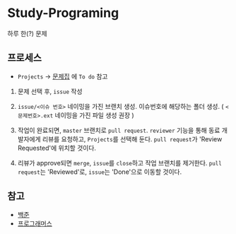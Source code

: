 # Study-Programing

하루 한(?) 문제

## 프로세스

-  `Projects` -> [문제집](https://github.com/junha-ahn/Study-Min/projects/1) 에 `To do` 참고

1. 문제 선택 후, `issue` 작성 

2. `issue/<이슈 번호>` 네이밍을 가진 브랜치 생성. 이슈번호에 해당하는 폴더 생성. ( `<문제번호>.ext` 네이밍을 가진 파일 생성 권장 )

3. 작업이 완료되면, `master` 브랜치로 `pull request`. `reviewer` 기능을 통해 동료 개발자에게 리뷰를 요청하고, `Projects`를 선택해 둔다. `pull request`가 'Review Requested'에 위치할 것이다.

4. 리뷰가 approve되면 `merge`, `issue`를 `close`하고 작업 브랜치를 제거한다. `pull request`는 'Reviewed'로, `issue`는 'Done'으로 이동할 것이다.

## 참고

- [백준](www.acmicpc.net)
- [프로그래머스](programmers.co.kr)
